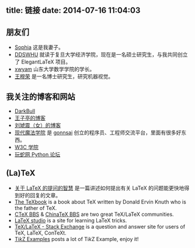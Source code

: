title: 链接
date: 2014-07-16 11:04:03
---

## 朋友们
* [Sophia](http://sophiahuang.me) 这是我妻子。
* [DDSWHU](http://ddswhu.com/) 就读于复旦大学经济学院，现在是一名硕士研究生，与我共同创立了 ElegantLaTeX 项目。
* [xwyam](http://blog.xwyam.info/) 山东大学数学学院的学长。
* [王穆荣](http://www.wangmurong.org.cn/) 是一名博士研究生，研究机器视觉。

## 我关注的博客和网站

* [DarkBull](http://darkbull.net/)
* [王子亭的博客](http://jysperm.me/)
* [刘虓震（女）的博客](http://www.liuxiaozhen.com)
* [现代魔法学院](http://www.nowamagic.net/academy/) 是 [gonnsai](http://t.qq.com/gonnsai) 创立的程序员、工程师交流平台，里面有很多好东西。
* [W3C 学院](http://www.w3cschool.cc/)
* [玩蛇网 Python 论坛](http://bbs.iplaypython.com/)

<!-- ## Software

* Hustonline App provides many kinds of authorized software. -->

## (La)TeX

* [关于 LaTeX 的提问的智慧]({{site.url}}/attachment/LaTeX_howtoask.pdf) 是一篇讲述如何提出有关 LaTeX 的问题能更快地得到好的回复的文章。
* [The TeXbook](http://ddswhu.tk/download/[LaTeX]The_TeXBook%20en.pdf) is a book about TeX written by Donald Ervin Knuth who is the father of TeX.
* [CTeX BBS](http://bbs.ctex.org/) & [ChinaTeX BBS](http://bbs.chinatex.org/) are two great TeX/LaTeX communities.
* [LaTeX studio](http://www.latexstudio.net/) is a site for learning LaTeX tricks.
* [TeX/LaTeX - Stack Exchange](http://tex.stackexchange.com/) is a question and answer site for users of TeX, LaTeX, ConTeXt.
* [Ti*k*Z Examples](http://www.texample.net/tikz/examples/) posts a lot of Ti*k*Z Example, enjoy it!

<!-- ### LaTeX Useful Tools

* [TeXstudio 2.6.2 for Windows]({{site.url}}/attachment/LaTeX-useful-tools/texstudio262_win32.exe): A free, platform independent, unicode LaTeX editor with inline spell checking, codefolding and syntax highlighting. A fork of Texmaker. See [here](http://texstudio.sourceforge.net/‎).
* [JabRef 2.9.2 for Windows]({{site.url}}/attachment/LaTeX-useful-tools/JabRef-2.9.2-setup.exe): Java GUI frontend for managing BibTeX and other bibliographies. Download, revision history, screenshots and SourceForge project page. See [here](http://jabref.sourceforge.net/‎).
* [Mendeley 1.10.1 for Windows]({{site.url}}/attachment/LaTeX-useful-tools/Mendeley-Desktop-1.10.1-win32.exe): Easily organize your papers, read & annotate your PDFs, collaborate in private or open groups, and securely access your research from everywhere. See [here](http://www.mendeley.com/‎). -->
